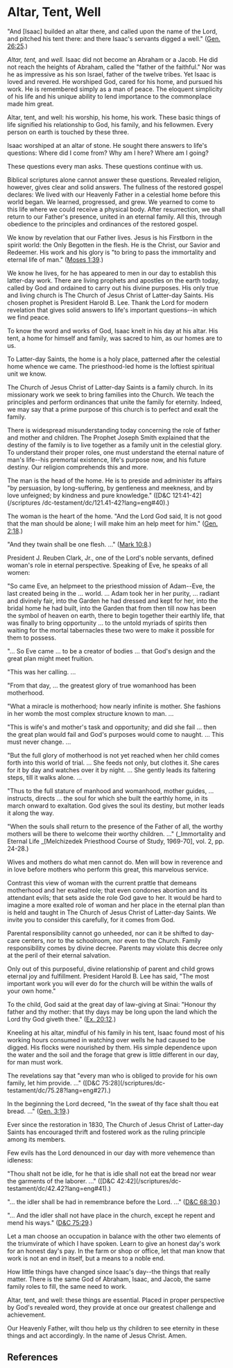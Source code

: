 # Altar, Tent, Well

"And [Isaac] builded an altar there, and called upon the name of the Lord, and
pitched his tent there: and there Isaac's servants digged a well." ([Gen.
26:25](/scriptures/ot/gen/26.25?lang=eng#24).)

_Altar, tent,_ and _well._ Isaac did not become an Abraham or a Jacob. He did
not reach the heights of Abraham, called the "father of the faithful." Nor was
he as impressive as his son Israel, father of the twelve tribes. Yet Isaac is
loved and revered. He worshiped God, cared for his home, and pursued his work.
He is remembered simply as a man of peace. The eloquent simplicity of his life
and his unique ability to lend importance to the commonplace made him great.

Altar, tent, and well: his worship, his home, his work. These basic things of
life signified his relationship to God, his family, and his fellowmen. Every
person on earth is touched by these three.

Isaac worshiped at an altar of stone. He sought there answers to life's
questions: Where did I come from? Why am I here? Where am I going?

These questions every man asks. These questions continue with us.

Biblical scriptures alone cannot answer these questions. Revealed religion,
however, gives clear and solid answers. The fullness of the restored gospel
declares: We lived with our Heavenly Father in a celestial home before this
world began. We learned, progressed, and grew. We yearned to come to this life
where we could receive a physical body. After resurrection, we shall return to
our Father's presence, united in an eternal family. All this, through
obedience to the principles and ordinances of the restored gospel.

We know by revelation that our Father lives. Jesus is his Firstborn in the
spirit world: the Only Begotten in the flesh. He is the Christ, our Savior and
Redeemer. His work and his glory is "to bring to pass the immortality and
eternal life of man." ([Moses 1:39](/scriptures/pgp/moses/1.39?lang=eng#38).)

We know he lives, for he has appeared to men in our day to establish this
latter-day work. There are living prophets and apostles on the earth today,
called by God and ordained to carry out his divine purposes. His only true and
living church is The Church of Jesus Christ of Latter-day Saints. His chosen
prophet is President Harold B. Lee. Thank the Lord for modern revelation that
gives solid answers to life's important questions--in which we find peace.

To know the word and works of God, Isaac knelt in his day at his altar. His
tent, a home for himself and family, was sacred to him, as our homes are to
us.

To Latter-day Saints, the home is a holy place, patterned after the celestial
home whence we came. The priesthood-led home is the loftiest spiritual unit we
know.

The Church of Jesus Christ of Latter-day Saints is a family church. In its
missionary work we seek to bring families into the Church. We teach the
principles and perform ordinances that unite the family for eternity. Indeed,
we may say that a prime purpose of this church is to perfect and exalt the
family.

There is widespread misunderstanding today concerning the role of father and
mother and children. The Prophet Joseph Smith explained that the destiny of
the family is to live together as a family unit in the celestial glory. To
understand their proper roles, one must understand the eternal nature of man's
life--his premortal existence, life's purpose now, and his future destiny. Our
religion comprehends this and more.

The man is the head of the home. He is to preside and administer its affairs
"by persuasion, by long-suffering, by gentleness and meekness, and by love
unfeigned; by kindness and pure knowledge." ([D&amp;C 121:41-42](/scriptures
/dc-testament/dc/121.41-42?lang=eng#40).)

The woman is the heart of the home. "And the Lord God said, It is not good
that the man should be alone; I will make him an help meet for him." ([Gen.
2:18](/scriptures/ot/gen/2.18?lang=eng#17).)

"And they twain shall be one flesh. ..." ([Mark
10:8](/scriptures/nt/mark/10.8?lang=eng#7).)

President J. Reuben Clark, Jr., one of the Lord's noble servants, defined
woman's role in eternal perspective. Speaking of Eve, he speaks of all women:

"So came Eve, an helpmeet to the priesthood mission of Adam--Eve, the last
created being in the ... world. ... Adam took her in her purity, ... radiant and
divinely fair, into the Garden he had dressed and kept for her, into the
bridal home he had built, into the Garden that from then till now has been the
symbol of heaven on earth, there to begin together their earthly life, that
was finally to bring opportunity ... to the untold myriads of spirits then
waiting for the mortal tabernacles these two were to make it possible for them
to possess.

"... So Eve came ... to be a creator of bodies ... that God's design and the great
plan might meet fruition.

"This was her calling. ...

"From that day, ... the greatest glory of true womanhood has been motherhood.

"What a miracle is motherhood; how nearly infinite is mother. She fashions in
her womb the most complex structure known to man. ...

"This is wife's and mother's task and opportunity; and did she fail ... then the
great plan would fail and God's purposes would come to naught. ... This must
never change. ...

"But the full glory of motherhood is not yet reached when her child comes
forth into this world of trial. ... She feeds not only, but clothes it. She
cares for it by day and watches over it by night. ... She gently leads its
faltering steps, till it walks alone. ...

"Thus to the full stature of manhood and womanhood, mother guides, ...
instructs, directs ... the soul for which she built the earthly home, in its
march onward to exaltation. God gives the soul its destiny, but mother leads
it along the way.

"When the souls shall return to the presence of the Father of all, the worthy
mothers will be there to welcome their worthy children. ..." (_Immortality and
Eternal Life _[Melchizedek Priesthood Course of Study, 1969-70], vol. 2, pp.
24-28.)

Wives and mothers do what men cannot do. Men will bow in reverence and in love
before mothers who perform this great, this marvelous service.

Contrast this view of woman with the current prattle that demeans motherhood
and her exalted role; that even condones abortion and its attendant evils;
that sets aside the role God gave to her. It would be hard to imagine a more
exalted role of woman and her place in the eternal plan than is held and
taught in The Church of Jesus Christ of Latter-day Saints. We invite you to
consider this carefully, for it comes from God.

Parental responsibility cannot go unheeded, nor can it be shifted to day-care
centers, nor to the schoolroom, nor even to the Church. Family responsibility
comes by divine decree. Parents may violate this decree only at the peril of
their eternal salvation.

Only out of this purposeful, divine relationship of parent and child grows
eternal joy and fulfillment. President Harold B. Lee has said, "The most
important work you will ever do for the church will be within the walls of
your own home."

To the child, God said at the great day of law-giving at Sinai: "Honour thy
father and thy mother: that thy days may be long upon the land which the Lord
thy God giveth thee." ([Ex. 20:12](/scriptures/ot/ex/20.12?lang=eng#11).)

Kneeling at his altar, mindful of his family in his tent, Isaac found most of
his working hours consumed in watching over wells he had caused to be digged.
His flocks were nourished by them. His simple dependence upon the water and
the soil and the forage that grew is little different in our day, for man must
work.

The revelations say that "every man who is obliged to provide for his own
family, let him provide. ..." ([D&amp;C 75:28](/scriptures/dc-
testament/dc/75.28?lang=eng#27).)

In the beginning the Lord decreed, "In the sweat of thy face shalt thou eat
bread. ..." ([Gen. 3:19](/scriptures/ot/gen/3.19?lang=eng#18).)

Ever since the restoration in 1830, The Church of Jesus Christ of Latter-day
Saints has encouraged thrift and fostered work as the ruling principle among
its members.

Few evils has the Lord denounced in our day with more vehemence than idleness:

"Thou shalt not be idle, for he that is idle shall not eat the bread nor wear
the garments of the laborer. ..." ([D&amp;C 42:42](/scriptures/dc-
testament/dc/42.42?lang=eng#41).)

"... the idler shall be had in remembrance before the Lord. ..." ([D&amp;C
68:30](/scriptures/dc-testament/dc/68.30?lang=eng#29).)

"... And the idler shall not have place in the church, except he repent and mend
his ways." ([D&amp;C 75:29](/scriptures/dc-testament/dc/75.29?lang=eng#28).)

Let a man choose an occupation in balance with the other two elements of the
triumvirate of which I have spoken. Learn to give an honest day's work for an
honest day's pay. In the farm or shop or office, let that man know that work
is not an end in itself, but a means to a noble end.

How little things have changed since Isaac's day--the things that really
matter. There is the same God of Abraham, Isaac, and Jacob, the same family
roles to fill, the same need to work.

Altar, tent, and well: these things are essential. Placed in proper
perspective by God's revealed word, they provide at once our greatest
challenge and achievement.

Our Heavenly Father, wilt thou help us thy children to see eternity in these
things and act accordingly. In the name of Jesus Christ. Amen.

## References

